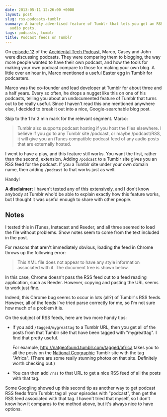 ```yaml
---
date: 2013-05-11 12:26:00 +0000
layout: post
slug: rss-podcasts-tumblr
summary: A barely advertised feature of Tumblr that lets you get an RSS feed of external
  audio posts.
tags: podcasts, tumblr
title: Podcast feeds on Tumblr
---
```


On [episode&nbsp;12][atp12] of the [Accidental Tech Podcast][atp], Marco, Casey and John were discussing podcasts. They were comparing them to blogging, the way more people wanted to have their own podcast, and how the tools for making your own podcast compare to those for making your own blog. A little over an hour in, Marco mentioned a useful Easter egg in Tumblr for podcasters.

Marco was the co-founder and lead developer at Tumblr for about three and a half years. Every so often, he drops a nugget like this on one of his podcasts, telling you about an undocumented feature of Tumblr that turns out to be really useful. Since I haven't read this one mentioned anywhere else, I decided to break it out into a nice, Google-searchable blog post.

Skip to the 1&nbsp;hr 3&nbsp;min mark for the relevant segment. Marco:

> Tumblr also supports podcast hosting if you host the files elsewhere. I believe if you go to any Tumblr site /podcast, or maybe /podcast/RSS, it will give you an iTunes compatible podcast feed of any audio posts that are externally hosted.

I went to have a play, and this feature still works. You want the first, rather than the second, extension. Adding `/podcast` to a Tumblr site gives you an RSS feed for the podcast. If you a Tumblr site under your own domain name, then adding `/podcast` to that works just as well.

Handy!

<!-- summary -->

**A disclaimer:** I haven't tested any of this extensively, and I don't know anybody at Tumblr who'd be able to explain exactly how this feature works, but I thought it was useful enough to share with other people.

## Notes

I tested this in iTunes, Instacast and Reeder, and all three seemed to load the file without problems. Show notes seem to come from the text included in the post.

For reasons that aren't immediately obvious, loading the feed in Chrome throws up the following error:

> This XML file does not appear to have any style information associated with it. The document tree is shown below.

In this case, Chrome doesn't pass the RSS feed out to a feed reading application, such as Reeder. However, copying and pasting the URL seems to work just fine.

Indeed, this Chrome bug seems to occur in lots (all?) of Tumblr's RSS feeds. However, all of the feeds I've tried parse correctly for me, so I'm not sure how much of a problem it is.

On the subject of RSS feeds, here are two more handy tips:

<ul>
<li><p>If you add <code>/tagged/mygreattag</code> to a Tumblr URL, then you get all of the posts from that Tumblr site that have been tagged with "mygreattag". I find that pretty useful.</p>

<p>For example, <a href="http://natgeofound.tumblr.com/tagged/africa">http://natgeofound.tumblr.com/tagged/africa</a> takes you to all the posts on the <a href="http://natgeofound.tumblr.com/">National Geographic</a> Tumblr site with the tag "Africa". (There are some really stunning photos on that site. Definitely worth checking out.)</p></li>
<li>You can then add <code>/rss</code> to that URL to get a nice RSS feed of all the posts with that tag.</li>
</ul>

Some Googling showed up this second tip as another way to get podcast RSS feeds from Tumblr: tag all your episodes with "podcast", then get the RSS feed associated with that tag. I haven't tried that myself, so I don't know how it compares to the method above, but it's always nice to have options.

[atp]: http://atp.fm/
[atp12]: http://atp.fm/episodes/12-accidental-server-hardware
